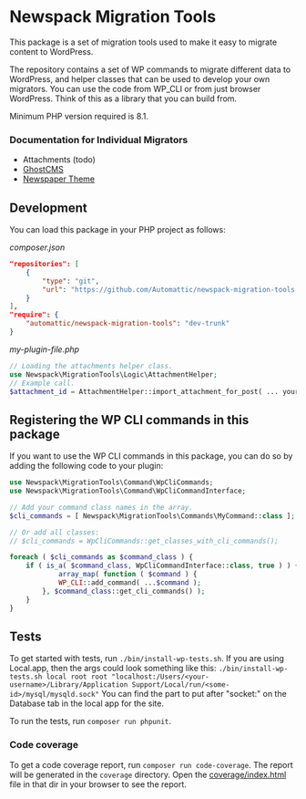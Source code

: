 # Newspack Migration Tools

This package is a set of migration tools used to make it easy to migrate content to WordPress.

The repository contains a set of WP commands to migrate different data to WordPress, and helper classes that can be used to develop your own migrators. You can use the code from WP_CLI or from just browser WordPress. Think of this as a library that you can build from.

Minimum PHP version required is 8.1.

### Documentation for Individual Migrators

* Attachments (todo)
* [GhostCMS](./docs/GhostCMS.md)
* [Newspaper Theme](./docs/newspaper-theme.md)

## Development

You can load this package in your PHP project as follows:

_composer.json_

```json
"repositories": [
    {
        "type": "git",
        "url": "https://github.com/Automattic/newspack-migration-tools.git"
    }
],
"require": {
    "automattic/newspack-migration-tools": "dev-trunk"
}
```

_my-plugin-file.php_

```php
// Loading the attachments helper class.
use Newspack\MigrationTools\Logic\AttachmentHelper;
// Example call.
$attachment_id = AttachmentHelper::import_attachment_for_post( ... your arguments here ... );
```

## Registering the WP CLI commands in this package
If you want to use the WP CLI commands in this package, you can do so by adding the following code to your plugin:
```php
use Newspack\MigrationTools\Command\WpCliCommands;
use Newspack\MigrationTools\Command\WpCliCommandInterface;

// Add your command class names in the array.
$cli_commands = [ Newspack\MigrationTools\Commands\MyCommand::class ];

// Or add all classes:
// $cli_commands = WpCliCommands::get_classes_with_cli_commands();

foreach ( $cli_commands as $command_class ) {
    if ( is_a( $command_class, WpCliCommandInterface::class, true ) ) {
            array_map( function ( $command ) {
            WP_CLI::add_command( ...$command );
        }, $command_class::get_cli_commands() );
    }
}
```

## Tests
To get started with tests, run `./bin/install-wp-tests.sh`. If you are using Local.app, then the args could look something like this: `./bin/install-wp-tests.sh local root root "localhost:/Users/<your-username>/Library/Application Support/Local/run/<some-id>/mysql/mysqld.sock"` You can find the part to put after "socket:" on the Database tab in the local app for the site.

To run the tests, run `composer run phpunit`.

### Code coverage
To get a code coverage report, run `composer run code-coverage`. The report will be generated in the `coverage` directory. Open the [coverage/index.html](coverage/index.html) file in that dir in your browser to see the report.
